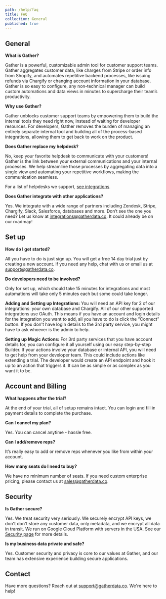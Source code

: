 ```yaml
---
path: /help/faq
title: FAQ
collection: General
published: true
---
```


## General

**What is Gather?**

Gather is a powerful, customizable admin tool for customer support teams. Gather aggregates customer data, like charges from Stripe or order info from Shopify, and automates repetitive backend processes, like issuing refunds via Chargify or changing account information in your database. Gather is so easy to configure, any non-technical manager can build custom automations and data views in minutes to supercharge their team’s productivity.

**Why use Gather?**

Gather unblocks customer support teams by empowering them to build the internal tools they need right now, instead of waiting for developer resources. For developers, Gather removes the burden of managing an entirely separate internal tool and building all of the process-based integrations, allowing them to get back to work on the product.

**Does Gather replace my helpdesk?**

No, keep your favorite helpdesk to communicate with your customers! Gather is the link between your external communications and your internal processes. We help streamline those processes by aggregating data into a single view and automating your repetitive workflows, making the communication seamless.

For a list of helpdesks we support, [see integrations](/integrations).

**Does Gather integrate with other applications?**

Yes. We integrate with a wide range of partners including Zendesk, Stripe, Chargify, Slack, Salesforce, databases and more. Don’t see the one you need? Let us know at integrations@gatherdata.co. It could already be on our roadmap!

## Set up

**How do I get started?**

All you have to do is just sign up. You will get a free 14 day trial just by creating a new account. If you need any help, chat with us or email us at support@gatherdata.co.

**Do developers need to be involved?**

Only for set up, which should take 15 minutes for integrations and most automations will take only 5 minutes each but some could take longer.

**Adding and Setting up Integrations:** You will need an API key for 2 of our integrations: your own database and Chargify. All of our other supported integrations use OAuth. This means if you have an account and login details for the integration you want to add, all you have to do is click the “Connect” button. If you don't have login details to the 3rd party service, you might have to ask whoever is the admin to help.

**Setting up Magic Actions:** For 3rd party services that you have account details for, you can configure it all yourself using our easy step-by-step Builder. If your actions involve your database or internal API, you will need to get help from your developer team. This could include actions like extending a trial. The developer would create an API endpoint and hook it up to an action that triggers it. It can be as simple or as complex as you want it to be.

## Account and Billing

**What happens after the trial?**

At the end of your trial, all of setup remains intact. You can login and fill in payment details to complete the purchase.

**Can I cancel my plan?**

Yes. You can cancel anytime - hassle free.

**Can I add/remove reps?**

It’s really easy to add or remove reps whenever you like from within your account.

**How many seats do I need to buy?**

We have no minimum number of seats. If you need custom enterprise pricing, please contact us at sales@gatherdata.co.

## Security

**Is Gather secure?**

Yes. We treat security very seriously. We securely encrypt API keys, we don't don't store any customer data, only metadata, and we encrypt all data in transit. We run on Google Cloud Platform with servers in the USA. See our [Security page](/help/company/security) for more details.

**Is my business data private and safe?**

Yes. Customer security and privacy is core to our values at Gather, and our team has extensive experience building secure applications.

## Contact

Have more questions? Reach out at support@gatherdata.co. We're here to help!
